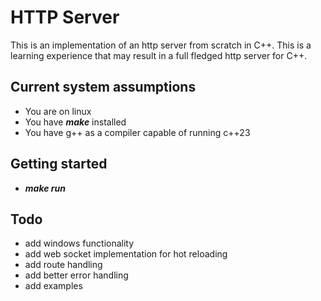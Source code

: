 # HTTP Server

This is an implementation of an http server from scratch in C++.
This is a learning experience that may result in a full fledged http server
for C++.

## Current system assumptions
- You are on linux
- You have ***make*** installed
- You have g++ as a compiler capable of running c++23


## Getting started
- ***make run***

## Todo
- add windows functionality
- add web socket implementation for hot reloading
- add route handling
- add better error handling
- add examples

